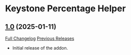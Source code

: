 # Keystone Percentage Helper

## [1.0](https://github.com/ZelionGG/KeystonePercentageHelper/tree/1.0) (2025-01-11)

[Full Changelog](https://github.com/ZelionGG/KeystonePercentageHelper/compare/main@{2day}...1.0) [Previous Releases](https://github.com/ZelionGG/KeystonePercentageHelper/releases)

- Initial release of the addon.